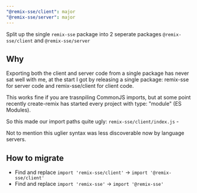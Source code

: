```yaml
---
"@remix-sse/client": major
"@remix-sse/server": major
---
```

Split up the single `remix-sse` package into 2 seperate packages `@remix-sse/client` and `@remix-sse/server`


## Why
Exporting both the client and server code from a single package has never sat well with me, at the start I got by releasing a single package: remix-sse for server code and remix-sse/client for client code.

This works fine if you are trasnpiling CommonJS imports, but at some point recently create-remix has started every project with type: "module" (ES Modules).

So this made our import paths quite ugly:
`remix-sse/client/index.js` - 

Not to mention this uglier syntax was less discoverable now by language servers.

## How to migrate
- Find and replace `import 'remix-sse/client'` -> `import '@remix-sse/client'`
- Find and replace `import 'remix-sse'` -> `import '@remix-sse'`
